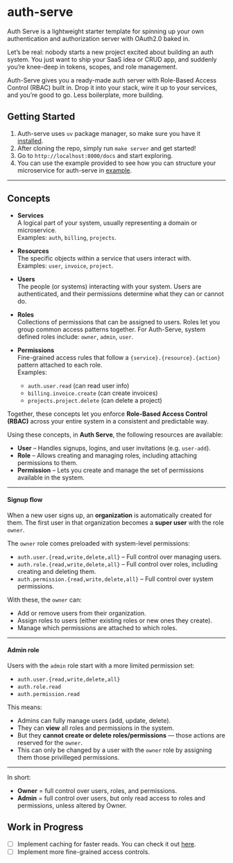 # auth-serve

Auth Serve is a lightweight starter template for spinning up your own authentication and authorization server with OAuth2.0 baked in.

Let’s be real: nobody starts a new project excited about building an auth system. You just want to ship your SaaS idea or CRUD app, and suddenly you’re knee-deep in tokens, scopes, and role management.

Auth-Serve gives you a ready-made auth server with Role-Based Access Control (RBAC) built in. Drop it into your stack, wire it up to your services, and you’re good to go. Less boilerplate, more building.

## Getting Started

1. Auth-serve uses `uv` package manager, so make sure you have it [installed](https://docs.astral.sh/uv/).
2. After cloning the repo, simply run `make server` and get started!
3. Go to `http://localhost:8000/docs` and start exploring.
4. You can use the example provided to see how you can structure your microservice for auth-serve in [example](https://github.com/farhan0167/auth-serve/tree/main/example).

---


## Concepts  

- **Services**  
  A logical part of your system, usually representing a domain or microservice.  
  Examples: `auth`, `billing`, `projects`.  

- **Resources**  
  The specific objects within a service that users interact with.  
  Examples: `user`, `invoice`, `project`.  

- **Users**  
  The people (or systems) interacting with your system. Users are authenticated, and their permissions determine what they can or cannot do.  

- **Roles**  
  Collections of permissions that can be assigned to users. Roles let you group common access patterns together. For Auth-Serve, system defined roles include: `owner`, `admin`, `user`. 

- **Permissions**  
  Fine-grained access rules that follow a `{service}.{resource}.{action}` pattern attached to each role.  
  Examples:  
  - `auth.user.read` (can read user info)  
  - `billing.invoice.create` (can create invoices)  
  - `projects.project.delete` (can delete a project)  

Together, these concepts let you enforce **Role-Based Access Control (RBAC)** across your entire system in a consistent and predictable way.  

Using these concepts, in **Auth Serve**, the following resources are available:

- **User** – Handles signups, logins, and user invitations (e.g. `user-add`).  
- **Role** – Allows creating and managing roles, including attaching permissions to them.  
- **Permission** – Lets you create and manage the set of permissions available in the system.  

---

#### Signup flow
When a new user signs up, an **organization** is automatically created for them. The first user in that organization becomes a **super user** with the role `owner`.  

The `owner` role comes preloaded with system-level permissions:

- `auth.user.{read,write,delete,all}` – Full control over managing users.  
- `auth.role.{read,write,delete,all}` – Full control over roles, including creating and deleting them.  
- `auth.permission.{read,write,delete,all}` – Full control over system permissions.  

With these, the `owner` can:  
- Add or remove users from their organization.  
- Assign roles to users (either existing roles or new ones they create).  
- Manage which permissions are attached to which roles.  

---

#### Admin role
Users with the `admin` role start with a more limited permission set:  

- `auth.user.{read,write,delete,all}`  
- `auth.role.read`  
- `auth.permission.read`  

This means:  
- Admins can fully manage users (add, update, delete).  
- They can **view** all roles and permissions in the system.  
- But they **cannot create or delete roles/permissions** — those actions are reserved for the `owner`.
- This can only be changed by a user with the `owner` role by assigning them those privilleged permissions.

---

In short:  
- **Owner** = full control over users, roles, and permissions.  
- **Admin** = full control over users, but only read access to roles and permissions, unless altered by Owner.  


## Work in Progress

- [ ] Implement caching for faster reads. You can check it out [here](https://github.com/farhan0167/auth-serve/tree/caching).
- [ ] Implement more fine-grained access controls.